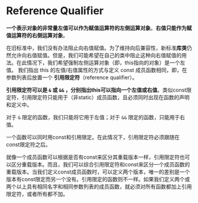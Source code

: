 # Reference Qualifier

**一个表示对象的非常量左值可以作为赋值运算符的左侧运算对象**。**右值只能作为赋值运算符的右侧运算对象**。

在旧标准中，我们没有办法阻止向右值赋值。为了维持向后兼容性，新标准**库类**仍然允许向右值赋值。但是，我们可能希望在自己的类中阻止这种向右值赋值的用法。在此情况下，我们希望强制左侧运算对象（即，this指向的对象）是一个左值。 我们指出 this 的左值/右值属性的方式与定义 const 成员函数相同，即，在参数列表后放置一个 **引用限定符**（reference qualifier）。

**引用限定符可以是 `&` 或 `&&` ，分别指出this可以指向一个左值或右值**。类似const限定符，引用限定符只能用于（非static）成员函数，且必须同时出现在函数的声明和定义中。 

对于 `&` 限定的函数，我们只能将它用于左值；对于 `&&` 限定的函数，只能用于右值。

一个函数可以同时用const和引用限定。在此情况下，引用限定符必须跟随在const限定符之后。

就像一个成员函数可以根据是否有const来区分其重载版本一样，引用限定符也可以区分重载版本。而且，我们可以综合引用限定符和const来区分一个成员函数的重载版本。当我们定义const成员函数时，可以定义两个版本，唯一的差别是一个版本有const限定而另一个没有。引用限定的函数则不一样。如果我们定义两个或两个以上具有相同名字和相同参数列表的成员函数，就必须对所有函数都加上引用限定符，或者所有都不加。

